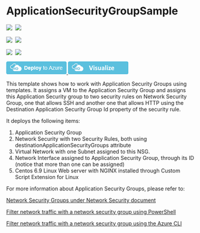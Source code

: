 # ApplicationSecurityGroupSample

<IMG SRC="https://azbotstorage.blob.core.windows.net/badges/201-application-security-group/PublicLastTestDate.svg" />&nbsp;
<IMG SRC="https://azbotstorage.blob.core.windows.net/badges/201-application-security-group/PublicDeployment.svg" />&nbsp;

<IMG SRC="https://azbotstorage.blob.core.windows.net/badges/201-application-security-group/FairfaxLastTestDate.svg" />&nbsp;
<IMG SRC="https://azbotstorage.blob.core.windows.net/badges/201-application-security-group/FairfaxDeployment.svg" />&nbsp;

<IMG SRC="https://azbotstorage.blob.core.windows.net/badges/201-application-security-group/BestPracticeResult.svg" />&nbsp;
<IMG SRC="https://azbotstorage.blob.core.windows.net/badges/201-application-security-group/CredScanResult.svg" />&nbsp;

<a href="https://portal.azure.com/#create/Microsoft.Template/urihttps%3A%2F%2raw.githubusercontent.com%2Azure%2azure-quickstart-templates%2master%2azure-quickstart-templates%2azuredeploy.json" target="_blank">
<img src="https://raw.githubusercontent.com/Azure/azure-quickstart-templates/master/1-CONTRIBUTION-GUIDE/images/deploytoazure.png"/>
</a>

<a href="http://armviz.io/#/?load=https%3A%2F%2raw.githubusercontent.com%2Azure%2azure-quickstart-templates%2master%2azure-quickstart-templates%2azuredeploy.json" target="_blank">
<img src="https://raw.githubusercontent.com/Azure/azure-quickstart-templates/master/1-CONTRIBUTION-GUIDE/images/visualizebutton.png"/>
</a>

This template shows how to work with Application Security Groups using templates. It assigns a VM to the Application Security Group and assigns this Application Security group to two security rules on Network Security Group, one that allows SSH and another one that allows HTTP using the Destination Application Security Group Id property of the security rule. 

It deploys the following items:
1. Application Security Group
1. Network Security with two Security Rules, both using destinationApplicationSecurityGroups attribute
1. Virtual Network with one Subnet assigned to this NSG.
1. Network Interface assigned to Application Security Group, through its ID (notice that more than one can be assigned)
1. Centos 6.9 Linux Web server with NGINX installed through Custom Script Extension for Linux

For more information about Application Security Groups, please refer to:

[Network Security Groups under Network Security document](https://docs.microsoft.com/en-us/azure/virtual-network/security-overview#application-security-groupshttps://docs.microsoft.com/azure/virtual-network/security-overview)

[Filter network traffic with a network security group using PowerShell](https://docs.microsoft.com/en-us/azure/virtual-network/tutorial-filter-network-traffic)

[Filter network traffic with a network security group using the Azure CLI](https://docs.microsoft.com/en-us/azure/virtual-network/tutorial-filter-network-traffic-cli)


